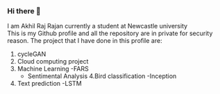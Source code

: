 ### Hi there 👋
I am Akhil Raj Rajan currently a student at Newcastle university   
This is my Github profile and all the repository are in private for security reason.
The project that I have done in this profile are:
1. cycleGAN 
2. Cloud computing project
3. Machine Learning 
   -FARS
   - Sentimental Analysis
4.Bird classification
  -Inception
5. Text prediction
  -LSTM
